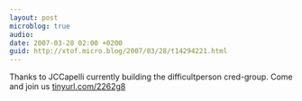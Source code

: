 ```yaml
---
layout: post
microblog: true
audio: 
date: 2007-03-28 02:00 +0200
guid: http://xtof.micro.blog/2007/03/28/t14294221.html
---
```

Thanks to JCCapelli currently building the difficultperson cred-group. Come and join us [tinyurl.com/2262g8](http://tinyurl.com/2262g8)
